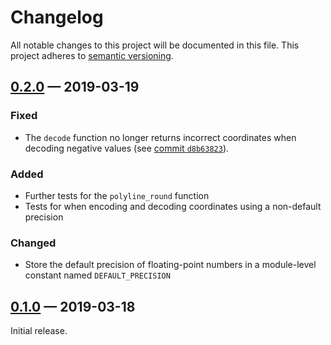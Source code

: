 # Changelog

All notable changes to this project will be documented in this file. This project adheres to [semantic versioning].

## [0.2.0] — 2019-03-19

### Fixed

- The `decode` function no longer returns incorrect coordinates when decoding negative values (see [commit `d8b63823`]).

### Added

- Further tests for the `polyline_round` function
- Tests for when encoding and decoding coordinates using a non-default precision

### Changed

- Store the default precision of floating-point numbers in a module-level constant named `DEFAULT_PRECISION`

## [0.1.0] — 2019-03-18

Initial release.


  [0.2.0]: https://github.com/JaGallup/encpoly/compare/v0.1.0...v0.2.0
  [0.1.0]: https://github.com/JaGallup/encpoly/releases/tag/v0.1.0

  [semantic versioning]: https://semver.org/
  [commit `d8b63823`]: https://github.com/JaGallup/encpoly/commit/d8b63823623303e089033468b20541bfa2a7d608
